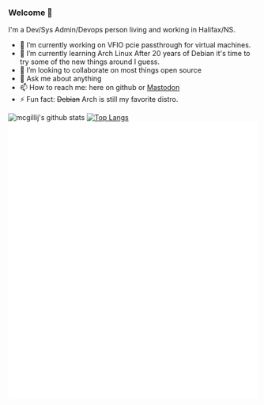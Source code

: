 ### Welcome 👋
I'm a Dev/Sys Admin/Devops person living and working in Halifax/NS.

- 🔭 I’m currently working on VFIO pcie passthrough for virtual machines.
- 🌱 I’m currently learning Arch Linux
After 20 years of Debian it's time to try some of the new things around I guess.
- 👯 I’m looking to collaborate on most things open source
- 💬 Ask me about anything
- 📫 How to reach me: here on github or <a rel="me" href="https://fosstodon.org/@mcgillij">Mastodon</a>
- ⚡ Fun fact: ~~Debian~~ Arch is still my favorite distro.

![mcgillij's github stats](https://github-readme-stats.vercel.app/api?username=mcgillij&count_private=true&show_icons=true&theme=radical&include_all_commits=true&hide_title=true&hide_border=true)
[![Top Langs](https://github-readme-stats.vercel.app/api/top-langs/?username=mcgillij&theme=radical&hide_title=true&hide_border=true)](https://github.com/mcgillij)
![Metrics](/github-metrics.svg)

